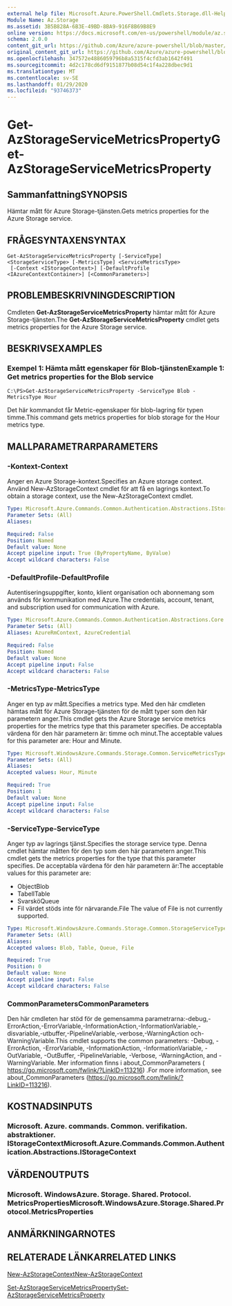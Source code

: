```yaml
---
external help file: Microsoft.Azure.PowerShell.Cmdlets.Storage.dll-Help.xml
Module Name: Az.Storage
ms.assetid: 3B5B828A-6B3E-49BD-8BA9-916F8B69B8E9
online version: https://docs.microsoft.com/en-us/powershell/module/az.storage/get-azstorageservicemetricsproperty
schema: 2.0.0
content_git_url: https://github.com/Azure/azure-powershell/blob/master/src/Storage/Storage.Management/help/Get-AzStorageServiceMetricsProperty.md
original_content_git_url: https://github.com/Azure/azure-powershell/blob/master/src/Storage/Storage.Management/help/Get-AzStorageServiceMetricsProperty.md
ms.openlocfilehash: 347572e4886059796b8a5315f4cfd3ab1642f491
ms.sourcegitcommit: 4d2c178cd6df9151877b08d54c1f4a228dbec9d1
ms.translationtype: MT
ms.contentlocale: sv-SE
ms.lasthandoff: 01/29/2020
ms.locfileid: "93746373"
---
```

# <span data-ttu-id="cabd2-101">Get-AzStorageServiceMetricsProperty</span><span class="sxs-lookup"><span data-stu-id="cabd2-101">Get-AzStorageServiceMetricsProperty</span></span>

## <span data-ttu-id="cabd2-102">Sammanfattning</span><span class="sxs-lookup"><span data-stu-id="cabd2-102">SYNOPSIS</span></span>
<span data-ttu-id="cabd2-103">Hämtar mått för Azure Storage-tjänsten.</span><span class="sxs-lookup"><span data-stu-id="cabd2-103">Gets metrics properties for the Azure Storage service.</span></span>

## <span data-ttu-id="cabd2-104">FRÅGESYNTAXEN</span><span class="sxs-lookup"><span data-stu-id="cabd2-104">SYNTAX</span></span>

```
Get-AzStorageServiceMetricsProperty [-ServiceType] <StorageServiceType> [-MetricsType] <ServiceMetricsType>
 [-Context <IStorageContext>] [-DefaultProfile <IAzureContextContainer>] [<CommonParameters>]
```

## <span data-ttu-id="cabd2-105">PROBLEMBESKRIVNING</span><span class="sxs-lookup"><span data-stu-id="cabd2-105">DESCRIPTION</span></span>
<span data-ttu-id="cabd2-106">Cmdleten **Get-AzStorageServiceMetricsProperty** hämtar mått för Azure Storage-tjänsten.</span><span class="sxs-lookup"><span data-stu-id="cabd2-106">The **Get-AzStorageServiceMetricsProperty** cmdlet gets metrics properties for the Azure Storage service.</span></span>

## <span data-ttu-id="cabd2-107">BESKRIVS</span><span class="sxs-lookup"><span data-stu-id="cabd2-107">EXAMPLES</span></span>

### <span data-ttu-id="cabd2-108">Exempel 1: Hämta mått egenskaper för Blob-tjänsten</span><span class="sxs-lookup"><span data-stu-id="cabd2-108">Example 1: Get metrics properties for the Blob service</span></span>
```
C:\PS>Get-AzStorageServiceMetricsProperty -ServiceType Blob -MetricsType Hour
```

<span data-ttu-id="cabd2-109">Det här kommandot får Metric-egenskaper för blob-lagring för typen timme.</span><span class="sxs-lookup"><span data-stu-id="cabd2-109">This command gets metrics properties for blob storage for the Hour metrics type.</span></span>

## <span data-ttu-id="cabd2-110">MALLPARAMETRAR</span><span class="sxs-lookup"><span data-stu-id="cabd2-110">PARAMETERS</span></span>

### <span data-ttu-id="cabd2-111">-Kontext</span><span class="sxs-lookup"><span data-stu-id="cabd2-111">-Context</span></span>
<span data-ttu-id="cabd2-112">Anger en Azure Storage-kontext.</span><span class="sxs-lookup"><span data-stu-id="cabd2-112">Specifies an Azure storage context.</span></span>
<span data-ttu-id="cabd2-113">Använd New-AzStorageContext cmdlet för att få en lagrings kontext.</span><span class="sxs-lookup"><span data-stu-id="cabd2-113">To obtain a storage context, use the New-AzStorageContext cmdlet.</span></span>

```yaml
Type: Microsoft.Azure.Commands.Common.Authentication.Abstractions.IStorageContext
Parameter Sets: (All)
Aliases:

Required: False
Position: Named
Default value: None
Accept pipeline input: True (ByPropertyName, ByValue)
Accept wildcard characters: False
```

### <span data-ttu-id="cabd2-114">-DefaultProfile</span><span class="sxs-lookup"><span data-stu-id="cabd2-114">-DefaultProfile</span></span>
<span data-ttu-id="cabd2-115">Autentiseringsuppgifter, konto, klient organisation och abonnemang som används för kommunikation med Azure.</span><span class="sxs-lookup"><span data-stu-id="cabd2-115">The credentials, account, tenant, and subscription used for communication with Azure.</span></span>

```yaml
Type: Microsoft.Azure.Commands.Common.Authentication.Abstractions.Core.IAzureContextContainer
Parameter Sets: (All)
Aliases: AzureRmContext, AzureCredential

Required: False
Position: Named
Default value: None
Accept pipeline input: False
Accept wildcard characters: False
```

### <span data-ttu-id="cabd2-116">-MetricsType</span><span class="sxs-lookup"><span data-stu-id="cabd2-116">-MetricsType</span></span>
<span data-ttu-id="cabd2-117">Anger en typ av mått.</span><span class="sxs-lookup"><span data-stu-id="cabd2-117">Specifies a metrics type.</span></span>
<span data-ttu-id="cabd2-118">Med den här cmdleten hämtas mått för Azure Storage-tjänsten för de mått typer som den här parametern anger.</span><span class="sxs-lookup"><span data-stu-id="cabd2-118">This cmdlet gets the Azure Storage service metrics properties for the metrics type that this parameter specifies.</span></span>
<span data-ttu-id="cabd2-119">De acceptabla värdena för den här parametern är: timme och minut.</span><span class="sxs-lookup"><span data-stu-id="cabd2-119">The acceptable values for this parameter are: Hour and Minute.</span></span>

```yaml
Type: Microsoft.WindowsAzure.Commands.Storage.Common.ServiceMetricsType
Parameter Sets: (All)
Aliases:
Accepted values: Hour, Minute

Required: True
Position: 1
Default value: None
Accept pipeline input: False
Accept wildcard characters: False
```

### <span data-ttu-id="cabd2-120">-ServiceType</span><span class="sxs-lookup"><span data-stu-id="cabd2-120">-ServiceType</span></span>
<span data-ttu-id="cabd2-121">Anger typ av lagrings tjänst.</span><span class="sxs-lookup"><span data-stu-id="cabd2-121">Specifies the storage service type.</span></span>
<span data-ttu-id="cabd2-122">Denna cmdlet hämtar måtten för den typ som den här parametern anger.</span><span class="sxs-lookup"><span data-stu-id="cabd2-122">This cmdlet gets the metrics properties for the type that this parameter specifies.</span></span>
<span data-ttu-id="cabd2-123">De acceptabla värdena för den här parametern är:</span><span class="sxs-lookup"><span data-stu-id="cabd2-123">The acceptable values for this parameter are:</span></span>
- <span data-ttu-id="cabd2-124">Object</span><span class="sxs-lookup"><span data-stu-id="cabd2-124">Blob</span></span> 
- <span data-ttu-id="cabd2-125">Tabell</span><span class="sxs-lookup"><span data-stu-id="cabd2-125">Table</span></span>
- <span data-ttu-id="cabd2-126">Svarskö</span><span class="sxs-lookup"><span data-stu-id="cabd2-126">Queue</span></span>
- <span data-ttu-id="cabd2-127">Fil värdet stöds inte för närvarande.</span><span class="sxs-lookup"><span data-stu-id="cabd2-127">File The value of File is not currently supported.</span></span>

```yaml
Type: Microsoft.WindowsAzure.Commands.Storage.Common.StorageServiceType
Parameter Sets: (All)
Aliases:
Accepted values: Blob, Table, Queue, File

Required: True
Position: 0
Default value: None
Accept pipeline input: False
Accept wildcard characters: False
```

### <span data-ttu-id="cabd2-128">CommonParameters</span><span class="sxs-lookup"><span data-stu-id="cabd2-128">CommonParameters</span></span>
<span data-ttu-id="cabd2-129">Den här cmdleten har stöd för de gemensamma parametrarna:-debug,-ErrorAction,-ErrorVariable,-InformationAction,-InformationVariable,-disvariable,-utbuffer,-PipelineVariable,-verbose,-WarningAction och-WarningVariable.</span><span class="sxs-lookup"><span data-stu-id="cabd2-129">This cmdlet supports the common parameters: -Debug, -ErrorAction, -ErrorVariable, -InformationAction, -InformationVariable, -OutVariable, -OutBuffer, -PipelineVariable, -Verbose, -WarningAction, and -WarningVariable.</span></span> <span data-ttu-id="cabd2-130">Mer information finns i about_CommonParameters ( https://go.microsoft.com/fwlink/?LinkID=113216) .</span><span class="sxs-lookup"><span data-stu-id="cabd2-130">For more information, see about_CommonParameters (https://go.microsoft.com/fwlink/?LinkID=113216).</span></span>

## <span data-ttu-id="cabd2-131">KOSTNADS</span><span class="sxs-lookup"><span data-stu-id="cabd2-131">INPUTS</span></span>

### <span data-ttu-id="cabd2-132">Microsoft. Azure. commands. Common. verifikation. abstraktioner. IStorageContext</span><span class="sxs-lookup"><span data-stu-id="cabd2-132">Microsoft.Azure.Commands.Common.Authentication.Abstractions.IStorageContext</span></span>

## <span data-ttu-id="cabd2-133">VÄRDEN</span><span class="sxs-lookup"><span data-stu-id="cabd2-133">OUTPUTS</span></span>

### <span data-ttu-id="cabd2-134">Microsoft. WindowsAzure. Storage. Shared. Protocol. MetricsProperties</span><span class="sxs-lookup"><span data-stu-id="cabd2-134">Microsoft.WindowsAzure.Storage.Shared.Protocol.MetricsProperties</span></span>

## <span data-ttu-id="cabd2-135">ANMÄRKNINGAR</span><span class="sxs-lookup"><span data-stu-id="cabd2-135">NOTES</span></span>

## <span data-ttu-id="cabd2-136">RELATERADE LÄNKAR</span><span class="sxs-lookup"><span data-stu-id="cabd2-136">RELATED LINKS</span></span>

[<span data-ttu-id="cabd2-137">New-AzStorageContext</span><span class="sxs-lookup"><span data-stu-id="cabd2-137">New-AzStorageContext</span></span>](./New-AzStorageContext.md)

[<span data-ttu-id="cabd2-138">Set-AzStorageServiceMetricsProperty</span><span class="sxs-lookup"><span data-stu-id="cabd2-138">Set-AzStorageServiceMetricsProperty</span></span>](./Set-AzStorageServiceMetricsProperty.md)


